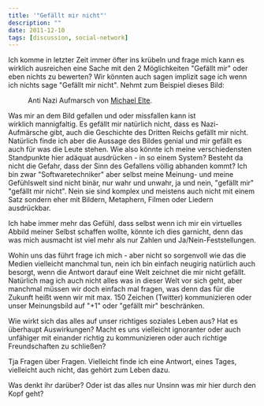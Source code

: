 ```yaml
---
title: '"Gefällt mir nicht"'
description: ""
date: 2011-12-10
tags: [discussion, social-network]
---
```


Ich komme in letzter Zeit immer öfter ins krübeln und frage mich kann es
wirklich ausreichen eine Sache mit den 2 Möglichkeiten "Gefällt mir"
oder eben nichts zu bewerten? Wir könnten auch sagen implizit sage ich
wenn ich nichts sage "Gefällt mir nicht". Nehmt zum Beispiel dieses
Bild:

<figure>
	<a href="/assets/images/2011-12-10/nazi_aufmarsch.jpg"><img src="/assets/images/2011-12-10/nazi_aufmarsch.jpg" alt=""></a>
	<figcaption>Anti Nazi Aufmarsch von <a href="http://www.macventure.de/post/13893240838/risiken-und-nebenwirkungen-von-naziaufm-rschen">Michael Elte</a>.</figcaption>
</figure>

Was mir an dem Bild gefallen und oder missfallen kann ist
wirklich mannigfaltig. Es gefällt mir natürlich nicht, dass es
Nazi-Aufmärsche gibt, auch die Geschichte des Dritten Reichs gefällt mir
nicht. Natürlich finde ich aber die Aussage des Bildes genial und mir
gefällt es auch für was die Leute stehen. Wie also könnte ich meine
verschiedensten Standpunkte hier adäquat ausdrücken - in so einem
System? Besteht da nicht die Gefahr, dass der Sinn des Gefallens völlig
abhanden kommt? Ich bin zwar "Softwaretechniker" aber selbst meine
Meinung- und meine Gefühlswelt sind nicht binär, nur wahr und unwahr, ja
und nein, "gefällt mir" "gefällt mir nicht". Nein sie sind komplex und
meistens auch nicht mit einem Satz sondern eher mit Bildern, Metaphern,
Filmen oder Liedern ausdrückbar.

Ich habe immer mehr das Gefühl, dass selbst wenn ich mir ein virtuelles
Abbild meiner Selbst schaffen wollte, könnte ich dies garnicht, denn das
was mich ausmacht ist viel mehr als nur Zahlen und
Ja/Nein-Feststellungen.

Wohin uns das führt frage ich mich - aber nicht so sorgenvoll wie das
die Medien vielleicht manchmal tun, nein ich bin einfach neugirig
natürlich auch besorgt, wenn die Antwort darauf eine Welt zeichnet die
mir nicht gefällt. Natürlich mag ich auch nicht alles was in dieser Welt
vor sich geht, aber manchmal müssen wir doch einfach mal fragen, was
denn das für die Zukunft heißt wenn wir mit max. 150 Zeichen (Twitter)
kommunizieren oder unser Meinungsbild auf "+1" oder "gefällt mir"
beschränken.

Wie wirkt sich das alles auf unser richtiges soziales Leben aus? Hat es
überhaupt Auswirkungen? Macht es uns vielleicht ignoranter oder auch
unfähiger mit einander richtig zu kommunizieren oder auch richtige
Freundschaften zu schließen?

Tja Fragen über Fragen. Vielleicht finde ich eine Antwort, eines Tages,
vielleicht auch nicht, das gehört zum Leben dazu.

Was denkt ihr darüber? Oder ist das alles nur Unsinn was mir hier durch
den Kopf geht?

